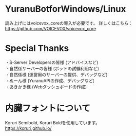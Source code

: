 # YuranuBotforWindows/Linux
読み上げにはvoicevox_coreの導入が必要です。
詳しくはこちら：https://github.com/VOICEVOX/voicevox_core

# Special Thanks
・S-Server Developersの皆様 (アドバイスなど)<br>
・自然係サーバーの皆様 (ボットの試験利用など)<br>
・自然係様 (運営用のサーバーの提供、デバッグなど)<br>
・ぬーん様 (YuranuAPIの作成、デバッグなど)<br>
・あきかき様 (Webダッシュボードの作成)<br>

# 内臓フォントについて
Koruri Semibold, Koruri Boldを使用しています。<br>
https://koruri.github.io/

